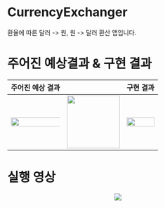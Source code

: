 # CurrencyExchanger
환율에 따른 달러 -> 원, 원 -> 달러 환산 앱입니다.

# 주어진 예상결과 & 구현 결과
|주어진 예상 결과||구현 결과|
|:---:|:---:|:--:|
|<img width="150%" src="https://user-images.githubusercontent.com/59866819/137087477-41b5abe6-c7e6-45ae-867c-08ac8ce1a945.png" />|<img width="120" src="https://user-images.githubusercontent.com/59866819/135194858-4405d3a0-0de3-4ca6-a594-3b08e0ae951b.png" />|<img width="100%" src="https://user-images.githubusercontent.com/59866819/137087491-541532a6-0bb7-4254-8df0-9e6a8ac4eb4f.png" />|

# 실행 영상

<p align="center"><img src="https://user-images.githubusercontent.com/59866819/137088241-120b7220-2afe-427b-be77-cd7c519fcf44.mp4" /></p>

